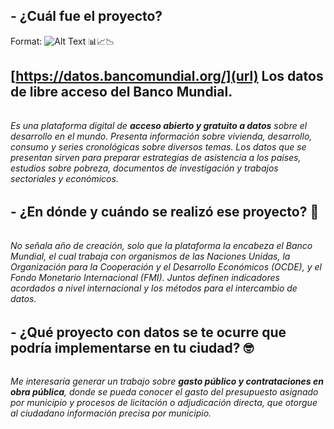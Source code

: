 ##  <h2> -  ¿Cuál fue el proyecto? 

Format: ![Alt Text](https://datos.bancomundial.org/media/portal-images/Portal-GenderStats.png) 📊📈📉

## <h2> [https://datos.bancomundial.org/](url) **Los datos de libre acceso del Banco Mundial**. 

###### <h6> Es una plataforma digital de **acceso abierto y gratuito a datos** sobre el desarrollo en el mundo. Presenta información sobre vivienda, desarrollo, consumo y series cronológicas sobre diversos temas. Los datos que se presentan sirven para preparar estrategias de asistencia a los países, estudios sobre pobreza, documentos de investigación y trabajos sectoriales y económicos. 

 ##  <h2> -  ¿En dónde y cuándo se realizó ese proyecto? 🤔

###### <h6> No señala año de creación, solo que la plataforma la encabeza el Banco Mundial, el cual trabaja con organismos de las Naciones Unidas, la Organización para la Cooperación y el Desarrollo Económicos (OCDE), y el Fondo Monetario Internacional (FMI). Juntos definen indicadores acordados a nivel internacional y los métodos para el intercambio de datos.

  ##  <h2> -  ¿Qué proyecto con datos se te ocurre que podría implementarse en tu ciudad? 🤓

###### <h6> Me interesaría generar un trabajo sobre **gasto público y contrataciones en obra pública**, donde se pueda conocer el gasto del presupuesto asignado por municipio y procesos de licitación o adjudicación directa, que otorgue al ciudadano información precisa por municipio. 
